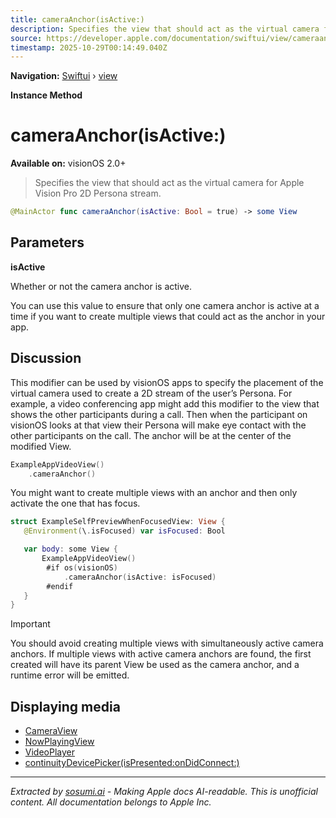 ```yaml
---
title: cameraAnchor(isActive:)
description: Specifies the view that should act as the virtual camera for Apple Vision Pro 2D Persona stream.
source: https://developer.apple.com/documentation/swiftui/view/cameraanchor(isactive:)
timestamp: 2025-10-29T00:14:49.040Z
---
```


**Navigation:** [Swiftui](/documentation/swiftui) › [view](/documentation/swiftui/view)

**Instance Method**

# cameraAnchor(isActive:)

**Available on:** visionOS 2.0+

> Specifies the view that should act as the virtual camera for Apple Vision Pro 2D Persona stream.

```swift
@MainActor func cameraAnchor(isActive: Bool = true) -> some View
```

## Parameters

**isActive**

Whether or not the camera anchor is active.

You can use this value to ensure that only one camera anchor is active at a time if you want to create multiple views that could act as the anchor in your app.



## Discussion

This modifier can be used by visionOS apps to specify the placement of the virtual camera used to create a 2D stream of the user’s Persona. For example, a video conferencing app might add this modifier to the view that shows the other participants during a call. Then when the participant on visionOS looks at that view their Persona will make eye contact with the other participants on the call. The anchor will be at the center of the modified View.

```swift
ExampleAppVideoView()
    .cameraAnchor()
```

You might want to create multiple views with an anchor and then only activate the one that has focus.

```swift
struct ExampleSelfPreviewWhenFocusedView: View {
   @Environment(\.isFocused) var isFocused: Bool

   var body: some View {
       ExampleAppVideoView()
        #if os(visionOS)
            .cameraAnchor(isActive: isFocused)
        #endif
   }
}
```

> [!IMPORTANT]
> You should avoid creating multiple views with simultaneously active camera anchors. If multiple views with active camera anchors are found, the first created will have its parent View be used as the camera anchor, and a runtime error will be emitted.

## Displaying media

- [CameraView](/documentation/HomeKit/CameraView)
- [NowPlayingView](/documentation/WatchKit/NowPlayingView)
- [VideoPlayer](/documentation/AVKit/VideoPlayer)
- [continuityDevicePicker(isPresented:onDidConnect:)](/documentation/swiftui/view/continuitydevicepicker(ispresented:ondidconnect:))

---

*Extracted by [sosumi.ai](https://sosumi.ai) - Making Apple docs AI-readable.*
*This is unofficial content. All documentation belongs to Apple Inc.*

